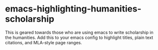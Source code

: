 # emacs-highlighting-humanities-scholarship
This is geared towards those who are using emacs to write scholarship in the humanities. Add this to your emacs config to highlight titles, plain text citations, and MLA-style page ranges.
